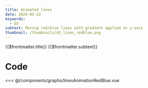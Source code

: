 ```yaml
---
title: Animated lines
date: 2024-05-22
keywords:
  - D3
subtext: Moving red/blue lines with gradient applied on y-axis
thumbnail: /thumbnails/d3_lines_redblue.png
---
```


<script setup>
  import LinesAnimationRedBlue from '/components/graphs/linesAnimationRedBlue.vue';
</script>

<FigureTitle>{{$frontmatter.title}}</FigureTitle>
<SubtitleHeader>{{$frontmatter.subtext}}</SubtitleHeader>
<D3PlotContainer>
<LinesAnimationRedBlue/>
</D3PlotContainer>

<div class='py-24 prose dark:prose-dark dark:prose-invert prose-sm text-xs'>

# Code

<<< @/components/graphs/linesAnimationRedBlue.vue

</div>